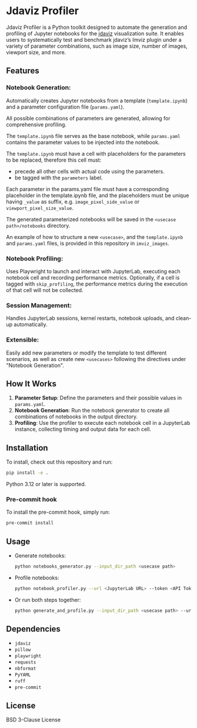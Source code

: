 # Jdaviz Profiler

Jdaviz Profiler is a Python toolkit designed to automate the generation and profiling of Jupyter notebooks for the [jdaviz](https://github.com/spacetelescope/jdaviz) visualization suite. It enables users to systematically test and benchmark jdaviz’s Imviz plugin under a variety of parameter combinations, such as image size, number of images, viewport size, and more.


## Features

### Notebook Generation:

Automatically creates Jupyter notebooks from a template (`template.ipynb`) and a parameter configuration file (`params.yaml`).

All possible combinations of parameters are generated, allowing for comprehensive profiling.

The `template.ipynb` file serves as the base notebook, while `params.yaml` contains the parameter values to be injected into the notebook.

The `template.ipynb` must have a cell with placeholders for the parameters to be replaced, therefore this cell must:
- precede all other cells with actual code using the parameters.
- be tagged with the `parameters` label.

Each parameter in the params.yaml file must have a corresponding placeholder in the template.ipynb file, and the placeholders must be unique having `_value` as suffix, e.g. `image_pixel_side_value` or `viewport_pixel_size_value`.

The generated parameterized notebooks will be saved in the `<usecase path>/notebooks` directory.

An example of how to structure a new `<usecase>`, and the `template.ipynb` and `params.yaml` files, is provided in this repository in `imviz_images`.

### Notebook Profiling:

Uses Playwright to launch and interact with JupyterLab, executing each notebook cell and recording performance metrics.
Optionally, if a cell is tagged with `skip_profiling`, the performance metrics during the execution of that cell will not be collected.

### Session Management:

Handles JupyterLab sessions, kernel restarts, notebook uploads, and clean-up automatically.

### Extensible:

Easily add new parameters or modify the template to test different scenarios, as well as create new `<usecases>` following the directives under "Notebook Generation".


## How It Works

1. **Parameter Setup**: Define the parameters and their possible values in `params.yaml`.
2. **Notebook Generation**: Run the notebook generator to create all combinations of notebooks in the output directory.
3. **Profiling**: Use the profiler to execute each notebook cell in a JupyterLab instance, collecting timing and output data for each cell.


## Installation

To install, check out this repository and run:

```bash
pip install -e .
```

Python 3.12 or later is supported.


### Pre-commit hook

To install the pre-commit hook, simply run:
```bash
pre-commit install
```


## Usage

- Generate notebooks:
    ```bash
    python notebooks_generator.py --input_dir_path <usecase path>
    ```
- Profile notebooks:
    ```bash
    python notebook_profiler.py --url <JupyterLab URL> --token <API Token> --kernel_name <kernel name> --nb_input_path <notebook path>
    ```
- Or run both steps together:
    ```bash
    python generate_and_profile.py --input_dir_path <usecase path> --url <JupyterLab URL> --token <API Token> --kernel_name <kernel name>
    ```


## Dependencies

- `jdaviz`
- `pillow`
- `playwright`
- `requests`
- `nbformat`
- `PyYAML`
- `ruff`
- `pre-commit`


## License

BSD 3-Clause License

